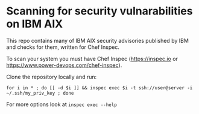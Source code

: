 # Scanning for security vulnarabilities on IBM AIX

This repo contains many of IBM AIX security advisories published by IBM and checks for them, written for Chef Inspec.

To scan your system you must have Chef Inspec (https://inspec.io or https://www.power-devops.com/chef-inspec).

Clone the repository locally and run:

```
for i in * ; do [[ -d $i ]] && inspec exec $i -t ssh://user@server -i ~/.ssh/my_priv_key ; done
```

For more options look at ```inspec exec --help```

